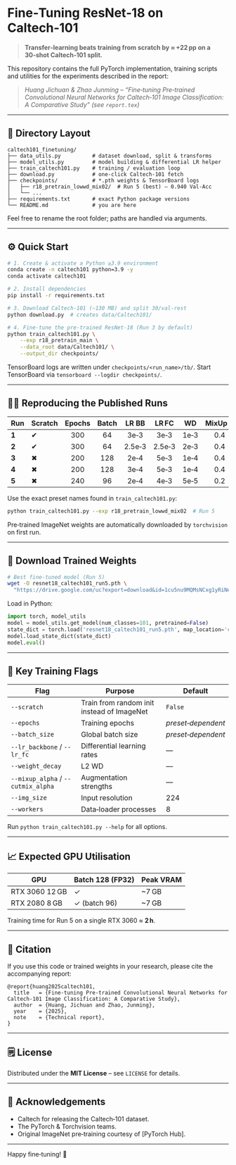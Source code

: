 # Fine‑Tuning **ResNet‑18** on **Caltech‑101**

> **Transfer‑learning beats training from scratch by **≈ +22 pp** on a 30‑shot Caltech‑101 split.**

This repository contains the full PyTorch implementation, training scripts and utilities for the experiments described in the report:

> *Huang Jichuan & Zhao Junming – “Fine‑tuning Pre‑trained Convolutional Neural Networks for Caltech‑101 Image Classification: A Comparative Study”*
> *(see `report.tex`)*

---

## 📂 Directory Layout

```
caltech101_finetuning/
├── data_utils.py          # dataset download, split & transforms
├── model_utils.py         # model building & differential LR helper
├── train_caltech101.py    # training / evaluation loop
├── download.py            # one‑click Caltech‑101 fetch
├── checkpoints/           # *.pth weights & TensorBoard logs
│   ├── r18_pretrain_lowwd_mix02/  # Run 5 (best) – 0.940 Val‑Acc
│   └── ...
├── requirements.txt       # exact Python package versions
└── README.md              # you are here
```

Feel free to rename the root folder; paths are handled via arguments.

---

## ⚙️  Quick Start

```bash
# 1. Create & activate a Python ≥3.9 environment
conda create -n caltech101 python=3.9 -y
conda activate caltech101

# 2. Install dependencies
pip install -r requirements.txt

# 3. Download Caltech‑101 (~130 MB) and split 30/val‑rest
python download.py  # creates data/Caltech101/

# 4. Fine‑tune the pre‑trained ResNet‑18 (Run 3 by default)
python train_caltech101.py \
    --exp r18_pretrain_main \
    --data_root data/Caltech101/ \
    --output_dir checkpoints/
```

TensorBoard logs are written under `checkpoints/<run_name>/tb/`. Start TensorBoard via `tensorboard --logdir checkpoints/`.

---

## 🏋️‍♀️  Reproducing the Published Runs

| Run   | Scratch | Epochs | Batch |  LR BB |  LR FC |  WD  | MixUp α | CutMix α |  Val‑Acc  |
| ----- | ------- | :----: | :---: | :----: | :----: | :--: | :-----: | :------: | :-------: |
| **1** | ✔       |   300  |   64  |  3e‑3  |  3e‑3  | 1e‑3 |   0.4   |    1.0   |   0.712   |
| **2** | ✔       |   300  |   64  | 2.5e‑3 | 2.5e‑3 | 2e‑3 |   0.4   |    1.0   |   0.723   |
| **3** | ✖       |   200  |  128  |  2e‑4  |  5e‑3  | 1e‑4 |   0.4   |    1.0   |   0.932   |
| **4** | ✖       |   200  |  128  |  3e‑4  |  5e‑3  | 1e‑4 |   0.4   |    1.0   |   0.935   |
| **5** | ✖       |   240  |   96  |  2e‑4  |  4e‑3  | 5e‑5 |   0.2   |    1.0   | **0.940** |

Use the exact preset names found in `train_caltech101.py`:

```bash
python train_caltech101.py --exp r18_pretrain_lowwd_mix02  # Run 5
```

Pre‑trained ImageNet weights are automatically downloaded by `torchvision` on first run.

---

## 💾  Download Trained Weights

```bash
# Best fine‑tuned model (Run 5)
wget -O resnet18_caltech101_run5.pth \
  "https://drive.google.com/uc?export=download&id=1cu5nu9MQMsNCxg1yRiNeK9cqiHB2wR8c"
```

Load in Python:

```python
import torch, model_utils
model = model_utils.get_model(num_classes=101, pretrained=False)
state_dict = torch.load('resnet18_caltech101_run5.pth', map_location='cpu')
model.load_state_dict(state_dict)
model.eval()
```

---

## 🔧  Key Training Flags

| Flag                               | Purpose                                    | Default            |
| ---------------------------------- | ------------------------------------------ | ------------------ |
| `--scratch`                        | Train from random init instead of ImageNet | `False`            |
| `--epochs`                         | Training epochs                            | *preset‑dependent* |
| `--batch_size`                     | Global batch size                          | *preset‑dependent* |
| `--lr_backbone` / `--lr_fc`        | Differential learning rates                | —                  |
| `--weight_decay`                   | L2 WD                                      | —                  |
| `--mixup_alpha` / `--cutmix_alpha` | Augmentation strengths                     | —                  |
| `--img_size`                       | Input resolution                           | 224                |
| `--workers`                        | Data‑loader processes                      | 8                  |

Run `python train_caltech101.py --help` for all options.

---

## 📈  Expected GPU Utilisation

| GPU            | Batch 128 (FP32) | Peak VRAM |
| -------------- | ---------------- | --------- |
| RTX 3060 12 GB | ✓                | \~7 GB    |
| RTX 2080 8 GB  | ✓ (batch 96)     | \~7 GB    |

Training time for Run 5 on a single RTX 3060 ≈ **2 h**.

---

## 📝  Citation

If you use this code or trained weights in your research, please cite the accompanying report:

```
@report{huang2025caltech101,
  title   = {Fine‑tuning Pre‑trained Convolutional Neural Networks for Caltech‑101 Image Classification: A Comparative Study},
  author  = {Huang, Jichuan and Zhao, Junming},
  year    = {2025},
  note    = {Technical report},
}
```

---

## 🗒️  License

Distributed under the **MIT License** – see `LICENSE` for details.

---

## 🙏  Acknowledgements

* Caltech for releasing the Caltech‑101 dataset.
* The PyTorch & Torchvision teams.
* Original ImageNet pre‑training courtesy of \[PyTorch Hub].

---

Happy fine‑tuning! 🚀
